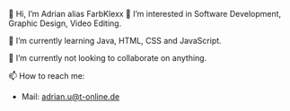 👋 Hi, I’m Adrian alias FarbKlexx
👀 I’m interested in Software Development, Graphic Design, Video Editing.

🌱 I’m currently learning Java, HTML, CSS and JavaScript.

💞️ I’m currently not looking to collaborate on anything.

📫 How to reach me: 
  - Mail: adrian.u@t-online.de

